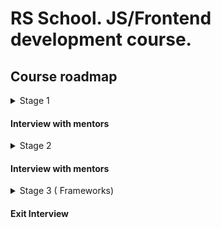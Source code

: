 # RS School. JS/Frontend development course.

## Course roadmap

<details>
<summary>Stage 1</summary>

### Week #1

- [RS School introduction](modules/rs-school-intro/)
  - Test: "RS app intro"
- [JS/FE developer](modules/js-fe-developer/)
- [IDE](modules/ide/)
- [Questions related to the week's information if any](https://forms.gle/4xkgtaUQ2tuniFg99)

### Week #2

- [HTML basics](modules/html-basics/)
  - Test: "HTML Basic ( EN )"
- [Git](modules/git/)
  - Test: "Git Quiz"
- [Questions related to the week's information if any](https://forms.gle/4xkgtaUQ2tuniFg99)

### Week #3

- [CSS Basics](modules/css-basics/)
  - Test: "CSS Basic (EN)"
- [Markdown](modules/markdown/)
  - Task: [CV.Markdown](tasks/CV(markdown)/CV(markdown).md)
- [Questions related to the week's information if any](https://forms.gle/4xkgtaUQ2tuniFg99)

### Week #4

- [JS Basics. Part 1](modules/js-basics-1/)
  - Test: "JS-basic. Part 1 (EN)"
- [Questions related to the week's information if any](https://forms.gle/4xkgtaUQ2tuniFg99)

### Week #5

- [Figma](modules/figma/)
- [JS Basics. Part 2](modules/js-basics-2/)
  - Test: "JS-basic. Part 2 (EN)"
- [DevTools](modules/devtools/)
- [Questions related to the week's information if any](https://forms.gle/4xkgtaUQ2tuniFg99)

### Week #6

- [JS Basics. Part 3](modules/js-basics-3/)
  - Test: "JS-basic. Part 3 (EN)"
  - Task: [Codewars: Strings, Numbers](tasks/codewars/codewars.strings.numbers.md)
- [Questions related to the week's information if any](https://forms.gle/4xkgtaUQ2tuniFg99)

### Week #7

- [JS Arrays](modules/js-arrays/)
  - Test: "JS Array. Basic"
- [JS Objects](modules/js-objects/)
  - Test: "JS Object. Basic"
  - Task: [Codewars: Array, Object](tasks/codewars/codewars.arrays.objects.md)
- [Questions related to the week's information if any](https://forms.gle/4xkgtaUQ2tuniFg99)

### Week #8

- [DOM API](modules/dom-api/)
  - Test: "DOM API (EN)"
- [Questions related to the week's information if any](https://forms.gle/4xkgtaUQ2tuniFg99)

### Week #9

- [DOM Events](modules/dom-events/)
  - Test: "DOM Events (EN)"
- [Questions related to the week's information if any](https://forms.gle/4xkgtaUQ2tuniFg99)

### Week #10

- [CSS Flex](modules/css-flex/)
  - Test: ""
  - Task: "Pets"
- [Questions related to the week's information if any](https://forms.gle/4xkgtaUQ2tuniFg99)

### Week #11

- [CSS Grid](modules/css-grid/)
  - Test: ""
- [Questions related to the week's information if any](https://forms.gle/4xkgtaUQ2tuniFg99)

</details>

#### Interview with mentors

<details>
<summary>Stage 2</summary>

### Week #12

- [JS Classes & Prototypes](modules/js-classes-prototypes/)
  - Test: ""
  - Task: "Inheritance"
- [Questions related to the week's information if any](https://forms.gle/4xkgtaUQ2tuniFg99)

### Week #13

- [HTTP/HTTPS](modules/http/)
- [WebSocket](modules/websocket/)
- [RESTful API](modules/rest/)
- [Questions related to the week's information if any](https://forms.gle/4xkgtaUQ2tuniFg99)

### Week #14

- [JS Async Programming](modules/js-async/)
  - Test: ""
  - Task: ""
- [Questions related to the week's information if any](https://forms.gle/4xkgtaUQ2tuniFg99)

### Week #15

- [JS Modules](modules/js-modules/)
  - Test: ""
- [Questions related to the week's information if any](https://forms.gle/4xkgtaUQ2tuniFg99)

### Week #16

- [NPM](modules/npm/)
  - Test: ""
- [Webpack](modules/webpack/)
  - Test: ""
- [Questions related to the week's information if any](https://forms.gle/4xkgtaUQ2tuniFg99)

### Week #17

- [Forms & Validation](modules/forms-validation/)
  - Test: ""
  - Task: ""
- [Questions related to the week's information if any](https://forms.gle/4xkgtaUQ2tuniFg99)

### Week #18

- [Browser API](modules/browser-api/)
  - Test: ""
- [Questions related to the week's information if any](https://forms.gle/4xkgtaUQ2tuniFg99)

### Week #19

- [Design Patterns](modules/design-patterns/)
  - Test: ""
- [Software Design Principles](modules/design-principles/)
  - Test: ""
- [Questions related to the week's information if any](https://forms.gle/4xkgtaUQ2tuniFg99)

### Week #20

- [TypeScript](modules/typescript/)
  - Test: ""
  - Task: ""
- [Questions related to the week's information if any](https://forms.gle/4xkgtaUQ2tuniFg99)

### Week #21

- [Testing](modules/testing/)
  - Test: ""
- [Software Development Lifecycle](modules/sdlc/)
  - Test: ""
- [Questions related to the week's information if any](https://forms.gle/4xkgtaUQ2tuniFg99)

</details>

#### Interview with mentors

<details>
<summary>Stage 3 ( Frameworks)</summary>
</details>

#### Exit Interview
